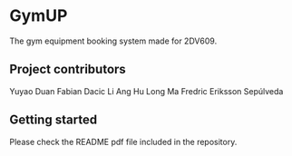 # GymUP
The gym equipment booking system made for 2DV609.


## Project contributors
Yuyao Duan
Fabian Dacic
Li Ang Hu
Long Ma
Fredric Eriksson Sepúlveda


## Getting started
Please check the README pdf file included in the repository.


